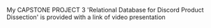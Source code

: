 My CAPSTONE PROJECT 3 'Relational Database for Discord Product Dissection' is provided with a link of video presentation
